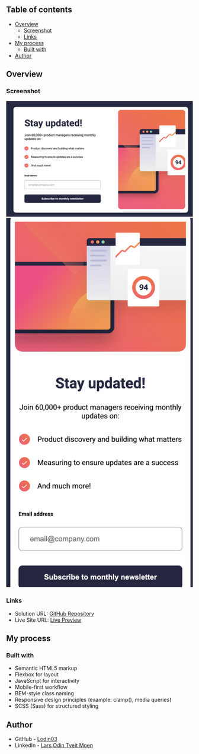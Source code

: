 ## Table of contents
- [Overview](#overview)
  - [Screenshot](#screenshot)
  - [Links](#links)
- [My process](#my-process)
  - [Built with](#built-with)
- [Author](#author)

## Overview

### Screenshot
![Newsletter Preview (Desktop)](assets/images/webpage_desktop.png)  
![Newsletter Preview (Mobile)](assets/images/webpage_mobile.png)

### Links
- Solution URL: [GitHub Repository](https://github.com/Lodin03/newsletter-sign-up)
- Live Site URL: [Live Preview](https://lodin03.github.io/newsletter-sign-up/)

## My process

### Built with

- Semantic HTML5 markup
- Flexbox for layout
- JavaScript for interactivity
- Mobile-first workflow
- BEM-style class naming
- Responsive design principles (example: clamp(), media queries)
- SCSS (Sass) for structured styling

## Author

- GitHub - [Lodin03](https://github.com/Lodin03)
- LinkedIn - [Lars Odin Tveit Moen](https://www.linkedin.com/in/lars-odin-tveit-moen-736600260/)


